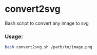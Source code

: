 # convert2svg
Bash script to convert any image to svg

### Usage:
```bash
bash convert2svg.sh /path/to/image.png
```
